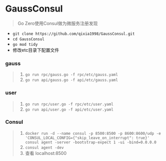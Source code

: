 # GaussConsul
> Go Zero使用Consul做为微服务注册发现

* `git clone https://github.com/qixia1998/GaussConsul.git`
* `cd GaussConsul`
* `go mod tidy`
*  修改etc目录下配置文件

### gauss 
> 1. `go run rpc/gauss.go -f rpc/etc/gauss.yaml`
> 2. `go run api/gauss.go -f api/etc/gauss.yaml`
### user
> 1. `go run rpc/user.go -f rpc/etc/user.yaml`
> 2. `go run api/user.go -f api/etc/user.yaml`

### Consul
> 1. `docker run -d --name consul -p 8500:8500 -p 8600:8600/udp -e 'CONSUL_LOCAL_CONFIG={"skip_leave_on_interrupt": true}' consul agent -server -bootstrap-expect 1 -ui -bind=0.0.0.0`
> 2. `consul agent -dev`
> 3.  查看 localhost:8500